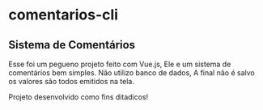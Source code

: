 # comentarios-cli

## Sistema de Comentários

Esse foi um pegueno projeto feito com Vue.js, Ele e um sistema de comentários bem simples. Não utilizo banco de dados, A final não é salvo os valores são todos emitidos na tela.

Projeto desenvolvido como fins ditadicos!